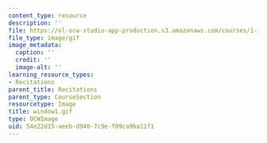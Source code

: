 ```yaml
---
content_type: resource
description: ''
file: https://ol-ocw-studio-app-production.s3.amazonaws.com/courses/1-124j-foundations-of-software-engineering-fall-2000/54e22d15aeebd9407c9ef09ca9ba11f1_window1.gif
file_type: image/gif
image_metadata:
  caption: ''
  credit: ''
  image-alt: ''
learning_resource_types:
- Recitations
parent_title: Recitations
parent_type: CourseSection
resourcetype: Image
title: window1.gif
type: OCWImage
uid: 54e22d15-aeeb-d940-7c9e-f09ca9ba11f1
---
```


